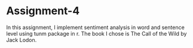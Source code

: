# Assignment-4

In this assignment, I implement sentiment analysis in word and sentence level using tunm package in r. 
The book I chose is The Call of the Wild by Jack Lodon. 
